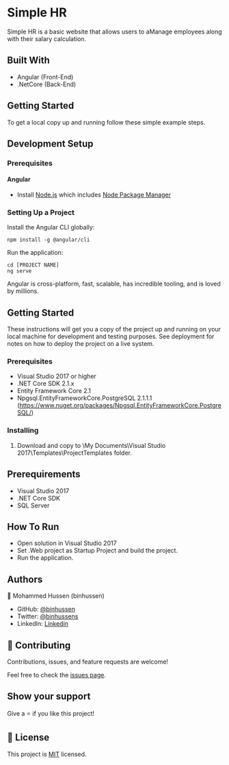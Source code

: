 <!-- @format -->

# Simple HR

Simple HR is a basic website that allows users to aManage employees along with their salary calculation.

## Built With

- Angular (Front-End)
- .NetCore (Back-End)

## Getting Started

To get a local copy up and running follow these simple example steps.

## Development Setup

### Prerequisites
#### Angular

- Install [Node.js](https://nodejs.org/en/download/) which includes [Node Package Manager](https://www.npmjs.com/)

### Setting Up a Project

Install the Angular CLI globally:

```
npm install -g @angular/cli
```
Run the application:

```
cd [PROJECT NAME]
ng serve
```

Angular is cross-platform, fast, scalable, has incredible tooling, and is loved by millions.

## Getting Started
These instructions will get you a copy of the project up and running on your local machine for development and testing purposes. See deployment for notes on how to deploy the project on a live system.

### Prerequisites
- Visual Studio 2017 or higher 
- .NET Core SDK 2.1.x 
- Entity Framework Core 2.1
- Npgsql.EntityFrameworkCore.PostgreSQL 2.1.1.1 (https://www.nuget.org/packages/Npgsql.EntityFrameworkCore.PostgreSQL/)

### Installing
1. Download and copy to \My Documents\Visual Studio 2017\Templates\ProjectTemplates folder.
## Prerequirements

* Visual Studio 2017
* .NET Core SDK
* SQL Server

## How To Run

* Open solution in Visual Studio 2017
* Set .Web project as Startup Project and build the project.
* Run the application.
## Authors

👤 Mohammed Hussen (binhussen)

- GitHub: [@binhussen](https://github.com/binhussen)
- Twitter: [@binhussens](https://twitter.com/binhussens)
- LinkedIn: [Linkedin](https://www.linkedin.com/in/binhussen/)

## 🤝 Contributing

Contributions, issues, and feature requests are welcome!

Feel free to check the [issues page](https://github.com/binhussen/Simple-HR/issues).

## Show your support

Give a ⭐️ if you like this project!

## 📝 License

This project is [MIT](https://github.com/binhussen/Simple-HR/blob/main/LICENSE.md) licensed.
